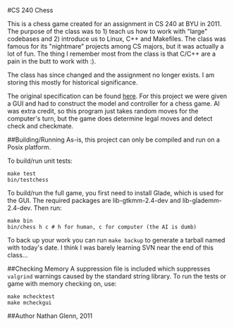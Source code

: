 #CS 240 Chess

This is a chess game created for an assignment in CS 240 at BYU in 2011. The purpose of the class was to 1) teach us how to work with "large" codebases and 2) introduce us to Linux, C++ and Makefiles. The class was famous for its "nightmare" projects among CS majors, but it was actually a lot of fun. The thing I remember most from the class is that C/C++ are a pain in the butt to work with :).

The class has since changed and the assignment no longer exists. I am storing this mostly for historical significance.

The original specification can be found [here](https://faculty.cs.byu.edu/~rodham/cs240/chess/). For this project we were given a GUI and had to construct the model and controller for a chess game. AI was extra credit, so this program just takes random moves for the computer's turn, but the game does determine legal moves and detect check and checkmate.

##Building/Running
As-is, this project can only be compiled and run on a Posix platform.

To build/run unit tests:

    make test
    bin/testchess

To build/run the full game, you first need to install Glade, which is used for the GUI. The required packages are lib-gtkmm-2.4-dev and lib-glademm-2.4-dev. Then run:

    make bin
    bin/chess h c # h for human, c for computer (the AI is dumb)

To back up your work you can run `make backup` to generate a tarball named with today's date. I think I was barely learning SVN near the end of this class...

##Checking Memory
A suppression file is included which suppresses `valgrind` warnings caused by the standard string library. To run the tests or game with memory checking on, use:

    make mchecktest
    make mcheckgui

##Author
Nathan Glenn, 2011

